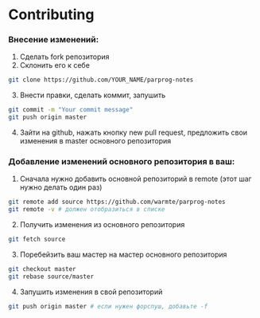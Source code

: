  # Contributing

 ### Внесение изменений:

1. Сделать fork репозитория
2. Склонить его к себе
``` bash
git clone https://github.com/YOUR_NAME/parprog-notes
```
3. Внести правки, сделать коммит, запушить
```bash
git commit -m "Your commit message"
git push origin master
```
4. Зайти на github, нажать кнопку new pull request, предложить свои изменения в master основного репозитория

### Добавление изменений основного репозитория в ваш:

1. Сначала нужно добавить основной репозиторий в remote (этот шаг нужно делать один раз)
```bash
git remote add source https://github.com/warmte/parprog-notes
git remote -v # должен отобразиться в списке
```
2. Получить изменения из основного репозитория
```bash
git fetch source
```
3. Поребейзить ваш мастер на мастер основного репозитория
```bash
git checkout master
git rebase source/master
```
4. Запушить изменения в свой репозиторий
```bash
git push origin master # если нужен форспуш, добавьте -f
```
